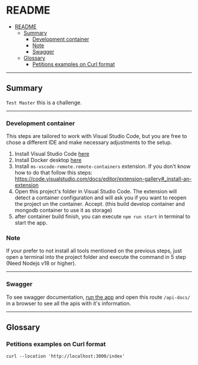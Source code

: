 # README

- [README](#readme)
  - [Summary](#summary)
    - [Development container](#development-container)
    - [Note](#note)
    - [Swagger](#swagger)
  - [Glossary](#glossary)
    - [Petitions examples on Curl format](#petitions-examples-on-curl-format)

---

## Summary

`Test Master` this is a challenge.

---

### Development container

This steps are tailored to work with Visual Studio Code, but you are free to chose a different IDE and make necessary adjustments to the setup.

1. Install Visual Studio Code [here](https://code.visualstudio.com/)
2. Install Docker desktop [here](https://code.visualstudio.com/)
3. Install `ms-vscode-remote.remote-containers` extension. If you don't know how to do that follow this steps: <https://code.visualstudio.com/docs/editor/extension-gallery#_install-an-extension>
4. Open this project's folder in Visual Studio Code. The extension will detect a container configuration and will ask you if you want to reopen the project un the container. Accept. (this build develop container and mongodb container to use it as storage)
5. after container build finish, you can execute `npm run start` in terminal to start the app.

### Note

If your prefer to not install all tools mentioned on the previous steps, just open a terminal into the project folder and execute the command in 5 step (Need Nodejs v18 or higher).

---

### Swagger

To see swagger documentation, [run the app](#development-container) and open this route `/api-docs/` in a browser to see all the apis with it's information.

---

## Glossary

### Petitions examples on Curl format

```env
curl --location 'http://localhost:3000/index'
```

